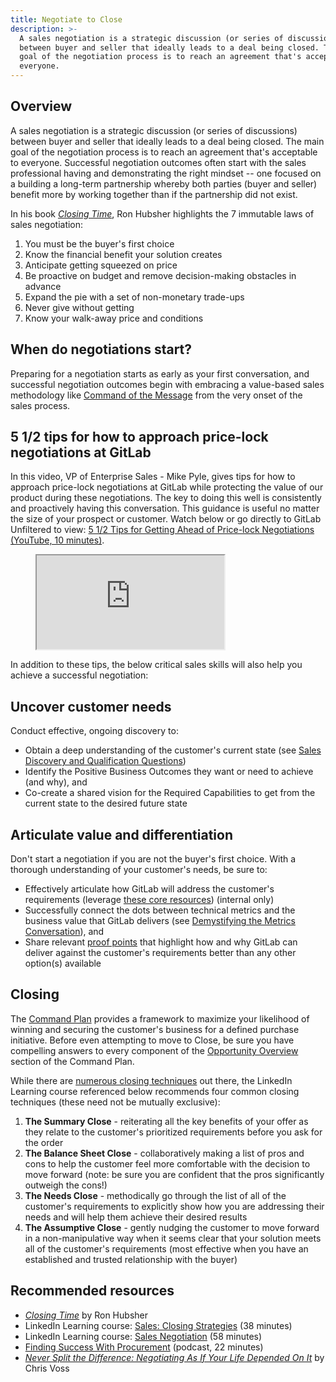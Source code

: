 ```yaml
---
title: Negotiate to Close
description: >-
  A sales negotiation is a strategic discussion (or series of discussions)
  between buyer and seller that ideally leads to a deal being closed. The main
  goal of the negotiation process is to reach an agreement that's acceptable to
  everyone.
---
```


## Overview

A sales negotiation is a strategic discussion (or series of discussions) between buyer and seller that ideally leads to a deal being closed. The main goal of the negotiation process is to reach an agreement that's acceptable to everyone. Successful negotiation outcomes often start with the sales professional having and demonstrating the right mindset -- one focused on a building a long-term partnership whereby both parties (buyer and seller) benefit more by working together than if the partnership did not exist.

In his book [*Closing Time*](https://www.amazon.com/Closing-immutable-Sales-Negotiation-Hubsher/dp/0981789005), Ron Hubsher highlights the 7 immutable laws of sales negotiation:

1. You must be the buyer's first choice
1. Know the financial benefit your solution creates
1. Anticipate getting squeezed on price
1. Be proactive on budget and remove decision-making obstacles in advance
1. Expand the pie with a set of non-monetary trade-ups
1. Never give without getting
1. Know your walk-away price and conditions

## When do negotiations start?

Preparing for a negotiation starts as early as your first conversation, and successful negotiation outcomes begin with embracing a value-based sales methodology like [Command of the Message](/handbook/sales/command-of-the-message/) from the very onset of the sales process.

## 5 1/2 tips for how to approach price-lock negotiations at GitLab

In this video, VP of Enterprise Sales - Mike Pyle, gives tips for how to approach price-lock negotiations at GitLab while protecting the value of our product during these negotiations. The key to doing this well is consistently and proactively having this conversation. This guidance is useful no matter the size of your prospect or customer. Watch below or go directly to GitLab Unfiltered to view: [5 1/2 Tips for Getting Ahead of Price-lock Negotiations (YouTube, 10 minutes)](https://www.youtube.com/watch?v=mzGc1bXESzI).
<!-- blank line -->
<figure class="video_container"><iframe src="https://www.youtube.com/embed/mzGc1bXESzI"></iframe></figure>In addition to these tips, the below critical sales skills will also help you achieve a successful negotiation:

## Uncover customer needs

Conduct effective, ongoing discovery to:

- Obtain a deep understanding of the customer's current state (see [Sales Discovery and Qualification Questions](/handbook/sales/qualification-questions/))
- Identify the Positive Business Outcomes they want or need to achieve (and why), and
- Co-create a shared vision for the Required Capabilities to get from the current state to the desired future state

## Articulate value and differentiation

Don't start a negotiation if you are not the buyer's first choice. With a thorough understanding of your customer's needs, be sure to:

- Effectively articulate how GitLab will address the customer's requirements (leverage [these core resources](https://internal.gitlab.com/handbook/sales/command-of-the-message/#resources-core-content)) (internal only)
- Successfully connect the dots between technical metrics and the business value that GitLab delivers (see [Demystifying the Metrics Conversation](/handbook/sales/command-of-the-message/metrics/)), and
- Share relevant [proof points](/handbook/sales/command-of-the-message/proof-points/) that highlight how and why GitLab can deliver against the customer's requirements better than any other option(s) available

## Closing

The [Command Plan](/handbook/sales/command-of-the-message/command-plan/) provides a framework to maximize your likelihood of winning and securing the customer's business for a defined purchase initiative. Before even attempting to move to Close, be sure you have compelling answers to every component of the [Opportunity Overview](/handbook/sales/command-of-the-message/command-plan/#opportunity-overview) section of the Command Plan.

While there are [numerous closing techniques](https://spotio.com/blog/sales-closing-techniques/) out there, the LinkedIn Learning course referenced below recommends four common closing techniques (these need not be mutually exclusive):

1. **The Summary Close** - reiterating all the key benefits of your offer as they relate to the customer's prioritized requirements before you ask for the order
1. **The Balance Sheet Close** - collaboratively making a list of pros and cons to help the customer feel more comfortable with the decision to move forward (note: be sure you are confident that the pros significantly outweigh the cons!)
1. **The Needs Close** - methodically go through the list of all of the customer's requirements to explicitly show how you are addressing their needs and will help them achieve their desired results
1. **The Assumptive Close** - gently nudging the customer to move forward in a non-manipulative way when it seems clear that your solution meets all of the customer's requirements (most effective when you have an established and trusted relationship with the buyer)

## Recommended resources

- [*Closing Time*](https://www.amazon.com/Closing-immutable-Sales-Negotiation-Hubsher/dp/0981789005) by Ron Hubsher
- LinkedIn Learning course: [Sales: Closing Strategies](https://www.linkedin.com/learning/sales-closing-strategies/) (38 minutes)
- LinkedIn Learning course: [Sales Negotiation](https://www.linkedin.com/learning/sales-negotiation/) (58 minutes)
- [Finding Success With Procurement](https://podcasts.apple.com/us/podcast/34-finding-success-with-procurement-w-tim-caito/id991362894?i=1000494550388) (podcast, 22 minutes)
- [*Never Split the Difference: Negotiating As If Your Life Depended On It*](https://www.amazon.com/Never-Split-Difference-Negotiating-Depended/dp/0062407805/) by Chris Voss
